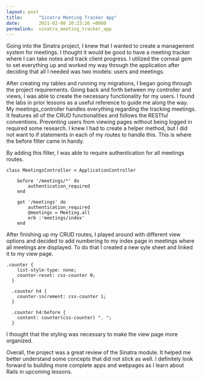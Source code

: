 ```yaml
---
layout: post
title:      "Sinatra Meeting Tracker App"
date:       2021-02-08 20:23:26 +0000
permalink:  sinatra_meeting_tracker_app
---
```



Going into the Sinatra project, I knew that I wanted to create a management system for meetings. I thought it would be good to have a meeting tracker where I can take notes and track client progress.  I utilized the corneal gem to set everything up and worked my way through the application after deciding that all I needed was two models: users and meetings. 

After creating my tables and running my migrations, I began going through the project requirements. Going back and forth between my controller and views, I was able to create the necessary functionality for my users. I found the labs in prior lessons as a useful reference to guide me along the way. My meetings_controller handles everything regarding the tracking meetings. It features all of the CRUD functionalities and follows the RESTful conventions. Preventing users from viewing pages without being logged in required some research. I knew I had to create a helper method, but I did not want to if statements in each of my routes to handle this. This is where the before filter came in handy.  

By adding this filter, I was able to require authentication for all meetings routes. 
```
class MeetingsController < ApplicationController
    
    before '/meetings/*' do
        authentication_required
    end

    get '/meetings' do
        authentication_required
        @meetings = Meeting.all
        erb :'meetings/index'
    end
```

After finishing up my CRUD routes, I played around with different view options and decided to add numbering to my index page in meetings where all meetings are displayed. To do that I created a new syle sheet and linked it to my view page. 

```
.counter {
    list-style-type: none;
    counter-reset: css-counter 0; 
  }
  
  .counter h4 {
    counter-increment: css-counter 1; 
  }
  
  .counter h4:before {
    content: counter(css-counter) ". "; 
  }
```
 
 I thought that the styling was necessary to make the view page more organized. 

Overall, the project was a great review of the Sinatra module. It helped me better understand some concepts that did not stick as well. I definitely look forward to building more complete apps and webpages as I learn about Rails in upcoming lessons. 


